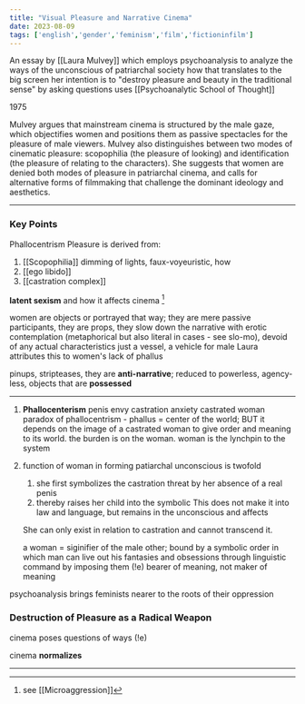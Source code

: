 ```yaml
---
title: "Visual Pleasure and Narrative Cinema"
date: 2023-08-09
tags: ['english','gender','feminism','film','fictioninfilm']
---
```

An essay  by [[Laura Mulvey]] which employs psychoanalysis
to analyze the ways of the unconscious of patriarchal society
how that translates to the big screen
her intention is to "destroy pleasure and beauty in the traditional sense" by asking questions
uses [[Psychoanalytic School of Thought]]

1975 

Mulvey argues that mainstream cinema is structured by the male gaze, which objectifies women and positions them as passive spectacles for the pleasure of male viewers. Mulvey also distinguishes between two modes of cinematic pleasure: scopophilia (the pleasure of looking) and identification (the pleasure of relating to the characters). She suggests that women are denied both modes of pleasure in patriarchal cinema, and calls for alternative forms of filmmaking that challenge the dominant ideology and aesthetics.  

---

### Key Points
Phallocentrism
Pleasure is derived from: 
1. [[Scopophilia]] 
	dimming of lights, faux-voyeuristic, how 
2. [[ego libido]]
3. [[castration complex]]

**latent sexism** and how it affects cinema [^1]


women are objects or portrayed that way; they are mere passive participants,
they are props, they slow down the narrative with erotic contemplation (metaphorical but also literal in cases - see slo-mo),
devoid of any actual characteristics
just a vessel, a vehicle for male 
Laura attributes this to women's lack of phallus 

pinups, stripteases, they are **anti-narrative**; 
reduced to powerless, agency-less, objects that are **possessed**

---

1) **Phallocenterism** 
	penis envy
	castration anxiety 
	castrated woman 
	paradox of phallocentrism - phallus =  center of the world; BUT it depends on the image of a castrated woman to give order and meaning to its world. the burden is on the woman.
	woman is the lynchpin to the system 

2) function of woman in forming patiarchal unconscious is twofold
	 1. she first symbolizes the castration threat by her absence of a real penis
	 2. thereby raises her child into the symbolic
	This does not make it into law and language, but remains in the unconscious and affects 
	
	She can only exist in relation to castration and cannot transcend it. 

	a woman = siginifier of the male other; 
	bound by a symbolic order in which man can live out his fantasies and obsessions through linguistic command by imposing them (!e) 
	bearer of meaning, not maker of meaning

psychoanalysis brings feminists nearer to the roots of their oppression

### Destruction of Pleasure as a Radical Weapon

cinema poses questions of ways  (!e)



cinema **normalizes**

---

[^1]: see [[Microaggression]]